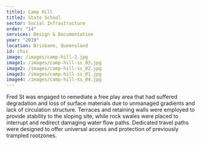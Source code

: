 ```yaml
---
title1: Camp Hill
title2: State School
sector: Social Infrastructure
order: "14"
services: Design & Documentation
year: "2019"
location: Brisbane, Queensland
id: chss
image: /images/camp-hill-2.jpg
image1: /images/camp-hill-ss_03.jpg
image2: /images/camp-hill-ss_02.jpg
image3: /images/camp-hill-ss_01.jpg
image4: /images/camp-hill-ss_04.jpg
---
```


Fred St was engaged to remediate a free play area that had suffered
degradation and loss of surface materials due to unmanaged gradients and lack
of circulation structure. Terraces and retaining walls were employed to
provide stability to the sloping site, while rock swales were placed to
interrupt and redirect damaging water flow paths. Dedicated travel paths were
designed to offer universal access and protection of previously trampled
rootzones.
